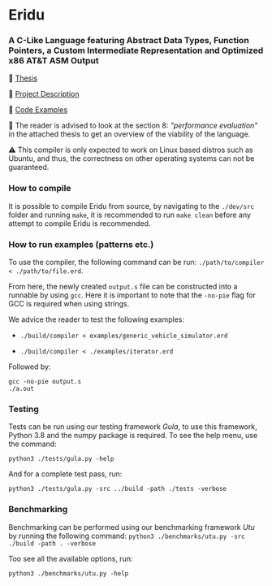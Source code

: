 # Eridu
### A C-Like Language featuring Abstract Data Types, Function Pointers, a Custom Intermediate Representation and Optimized x86 AT&T ASM Output


:pushpin: [Thesis](https://github.com/frederikgram/eridu/blob/master/Thesis.pdf)

:pushpin: [Project Description](https://github.com/frederikgram/eridu/blob/master/projectdescription.pdf)

:pushpin: [Code Examples](https://github.com/frederikgram/eridu/tree/master/examples)

:speech_balloon: The reader is advised to look at the section 8: _"performance evaluation"_ in the attached thesis to get an overview of the viability of the language. 

:warning: This compiler is only expected to work on Linux based distros such as Ubuntu, and thus, the correctness on other operating systems can not be guaranteed.

### How to compile
It is possible to compile Eridu from source, by navigating to the `./dev/src` folder and running `make`, it is recommended to run `make clean` before any attempt to compile Eridu is recommended. 
### How to run examples (patterns etc.)
To use the compiler, the following command can be run:
`./path/to/compiler < ./path/to/file.erd`.

From here, the newly created `output.s` file can be constructed into a runnable by using `gcc`. Here it is important to note that the `-no-pie` flag for GCC is required when using strings.

We advice the reader to test the following examples:
- `./build/compiler < examples/generic_vehicle_simulator.erd`

- `./build/compiler < ./examples/iterator.erd`

Followed by:

```
gcc -no-pie output.s
./a.out
```
### Testing
Tests can be run using our testing framework _Gula_, to use this framework, Python 3.8 and the numpy package is required. To see the help menu, use the command:

`python3 ./tests/gula.py -help`

And for a complete test pass, run:

`python3 ./tests/gula.py -src ../build -path ./tests -verbose`

### Benchmarking
Benchmarking can be performed using our benchmarking framework _Utu_ by running the following command:
`python3 ./benchmarks/utu.py -src ./build -path . -verbose`

Too see all the available options, run:

`python3 ./benchmarks/utu.py -help`
